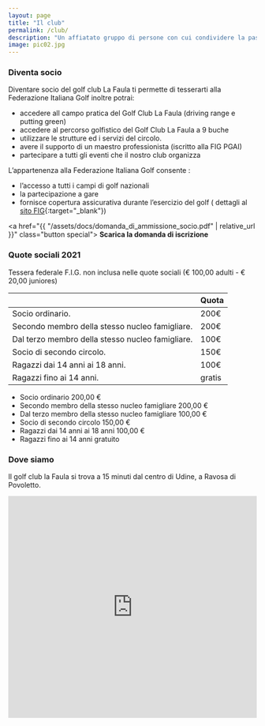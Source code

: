 ```yaml
---
layout: page
title: "Il club"
permalink: /club/
description: "Un affiatato gruppo di persone con cui condividere la passione per questo bellissimo sport da praticare in compagnia"
image: pic02.jpg
---
```


### Diventa socio

Diventare socio del golf club La Faula ti permette di tesserarti alla Federazione Italiana Golf inoltre potrai:


* accedere all campo pratica del Golf Club La Faula (driving range e putting green)
* accedere al percorso golfistico del Golf Club La Faula a 9 buche
* utilizzare le strutture ed i servizi del circolo.
* avere il supporto di un maestro professionista (iscritto alla FIG PGAI)
* partecipare a tutti gli eventi che il nostro club organizza

L’appartenenza alla Federazione Italiana Golf consente :
* l’accesso a tutti i campi di golf nazionali
* la partecipazione a gare
* fornisce copertura assicurativa durante l’esercizio del golf ( dettagli al [sito FIG](https://www.federgolf.it/){:target="_blank"})


<a href="{{ "/assets/docs/domanda_di_ammissione_socio.pdf" | relative_url }}" class="button special">
    <span class="glyphicon glyphicon-download" aria-hidden="true"></span>
    **Scarica la domanda di iscrizione**
</a>


### Quote sociali 2021

Tessera federale F.I.G. non inclusa nelle quote sociali (€ 100,00 adulti - € 20,00 juniores)

<div class="row justify-content-md-center">
    <div class="table-wrapper col col-md-auto">
        <table class="alt">
            <thead>
                <tr>
                    <th></th>
                    <th>Quota</th>
                </tr>
            </thead>
            <tbody>
                <tr>
                    <td>Socio ordinario.</td>
                    <td>200€</td>
                </tr>
                <tr>
                    <td>Secondo membro della stesso nucleo famigliare.</td>
                    <td>200€</td>
                </tr>
                <tr>
                    <td>Dal terzo membro della stesso nucleo famigliare.</td>
                    <td>100€</td>
                </tr>
                <tr>
                    <td>Socio di secondo circolo.</td>
                    <td>150€</td>
                </tr>
                <tr>
                    <td>Ragazzi dai 14 anni ai 18 anni.</td>
                    <td>100€</td>
                </tr>
                <tr>
                    <td>Ragazzi fino ai 14 anni.</td>
                    <td>gratis</td>
                </tr>
            </tbody>
        </table>
    </div>
</div>

* Socio ordinario  200,00 € 
* Secondo membro della stesso nucleo famigliare  200,00 €
* Dal terzo membro della stesso nucleo famigliare  100,00 €
* Socio di secondo circolo  150,00 € 
* Ragazzi dai 14 anni ai 18 anni  100,00 € 
* Ragazzi fino ai 14 anni   gratuito



### Dove siamo

Il golf club la Faula si trova a 15 minuti dal centro di  Udine, a Ravosa di Povoletto.
<div class="row">
    <iframe src="https://www.google.com/maps/embed?pb=!1m18!1m12!1m3!1d62544.18812305778!2d13.292086252349879!3d46.148979391254734!2m3!1f0!2f0!3f0!3m2!1i1024!2i768!4f13.1!3m3!1m2!1s0x477a49c808607b71%3A0x18da5235707ee12!2sGolf+Club+La+Faula!5e0!3m2!1sit!2sit!4v1514389707855" width="100%" height="450" frameborder="0" style="border:0" allowfullscreen></iframe>
</div>
